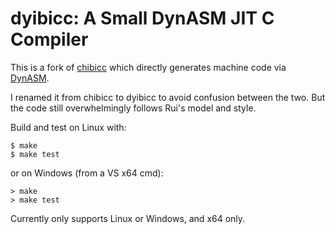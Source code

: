 # dyibicc: A Small DynASM JIT C Compiler

This is a fork of [chibicc](https://github.com/rui314/chibicc) which directly
generates machine code via [DynASM](https://luajit.org/dynasm.html).

I renamed it from chibicc to dyibicc to avoid confusion between the two. But the
code still overwhelmingly follows Rui's model and style.

Build and test on Linux with:

```
$ make
$ make test
```

or on Windows (from a VS x64 cmd):

```
> make
> make test
```

Currently only supports Linux or Windows, and x64 only.

